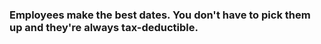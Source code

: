 ### Employees make the best dates. You don't have to pick them up and they're always tax-deductible.